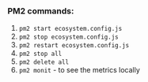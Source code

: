 ### PM2 commands:

1. ```pm2 start ecosystem.config.js```
2. ```pm2 stop ecosystem.config.js```
3. ```pm2 restart ecosystem.config.js```
4. ```pm2 stop all```
5. ```pm2 delete all```
6. ```pm2 monit``` - to see the metrics locally